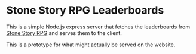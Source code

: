 # Stone Story RPG Leaderboards

This is a simple Node.js express server that fetches the leaderboards from [Stone Story RPG](https://stonestoryrpg.com/) and serves them to the client.

This is a prototype for what might actually be served on the website.